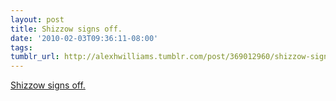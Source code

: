 ```yaml
---
layout: post
title: Shizzow signs off.
date: '2010-02-03T09:36:11-08:00'
tags: 
tumblr_url: http://alexhwilliams.tumblr.com/post/369012960/shizzow-signs-off
---
```

<a href="http://blog.shizzow.com/2010/02/signing-off/#comment-11192">Shizzow signs off.</a><br/>
